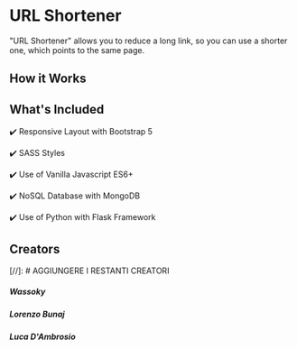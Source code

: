 # URL Shortener
"URL Shortener" allows you to reduce a long link, so you can use a shorter one, which points to the same page.

## How it Works

## What's Included
:heavy_check_mark: Responsive Layout with Bootstrap 5

:heavy_check_mark: SASS Styles

:heavy_check_mark: Use of Vanilla Javascript ES6+

:heavy_check_mark: NoSQL Database with MongoDB

:heavy_check_mark: Use of Python with Flask Framework

## Creators

[//]: # AGGIUNGERE I RESTANTI CREATORI

##### Wassoky

##### Lorenzo Bunaj

##### Luca D'Ambrosio
